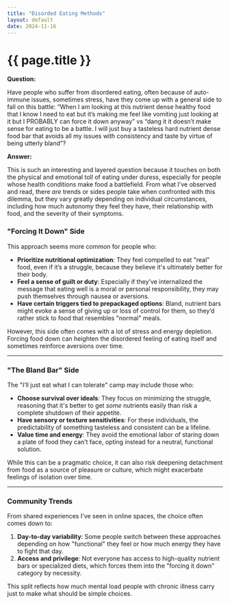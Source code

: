 ```yaml
---
title: "Disorded Eating Methods"
layout: default
date: 2024-11-16
---
```


# {{ page.title }}

**Question:** 

Have people who suffer from disordered eating, often because of auto-immune issues, sometimes stress, have they come up with a general side to fall on this battle: “When I am looking at this nutrient dense healthy food that I know I need to eat but it’s making me feel like vomiting just looking at it but I PROBABLY can force it down anyway” vs “dang it it doesn’t make sense for eating to be a battle. I will just buy a tasteless hard nutrient dense food bar that avoids all my issues with consistency and taste by virtue of being utterly bland”?

**Answer:**

This is such an interesting and layered question because it touches on both the physical and emotional toll of eating under duress, especially for people whose health conditions make food a battlefield. From what I've observed and read, there *are* trends or sides people take when confronted with this dilemma, but they vary greatly depending on individual circumstances, including how much autonomy they feel they have, their relationship with food, and the severity of their symptoms.

### **"Forcing It Down" Side**
This approach seems more common for people who:
- **Prioritize nutritional optimization**: They feel compelled to eat "real" food, even if it’s a struggle, because they believe it's ultimately better for their body.
- **Feel a sense of guilt or duty**: Especially if they’ve internalized the message that eating well is a moral or personal responsibility, they may push themselves through nausea or aversions.
- **Have certain triggers tied to prepackaged options**: Bland, nutrient bars might evoke a sense of giving up or loss of control for them, so they’d rather stick to food that resembles "normal" meals.

However, this side often comes with a lot of stress and energy depletion. Forcing food down can heighten the disordered feeling of eating itself and sometimes reinforce aversions over time.

---

### **"The Bland Bar" Side**
The "I’ll just eat what I can tolerate" camp may include those who:
- **Choose survival over ideals**: They focus on minimizing the struggle, reasoning that it's better to get *some* nutrients easily than risk a complete shutdown of their appetite.
- **Have sensory or texture sensitivities**: For these individuals, the predictability of something tasteless and consistent can be a lifeline.
- **Value time and energy**: They avoid the emotional labor of staring down a plate of food they can’t face, opting instead for a neutral, functional solution.

While this can be a pragmatic choice, it can also risk deepening detachment from food as a source of pleasure or culture, which might exacerbate feelings of isolation over time.

---

### **Community Trends**
From shared experiences I've seen in online spaces, the choice often comes down to:
1. **Day-to-day variability**: Some people switch between these approaches depending on how "functional" they feel or how much energy they have to fight that day.
2. **Access and privilege**: Not everyone has access to high-quality nutrient bars or specialized diets, which forces them into the "forcing it down" category by necessity.

This split reflects how much mental load people with chronic illness carry just to make what should be simple choices. 
